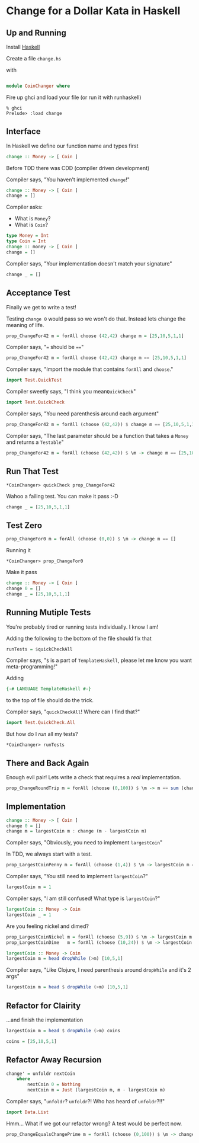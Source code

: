 Change for a Dollar Kata in Haskell
===================================

Up and Running
-------
Install [Haskell](http://www.haskell.org/platform/)

Create a file ``change.hs``

with

```haskell

module CoinChanger where

```

Fire up ghci and load your file (or run it with runhaskell)

```shell
% ghci
Prelude> :load change
```

Interface
---------

In Haskell we define our function name and types first

```haskell
change :: Money -> [ Coin ]
```

Before TDD there was CDD (compiler driven development)

Compiler says, "You haven't implemented ``change``!"

```haskell
change :: Money -> [ Coin ]
change = []
```
Compiler asks:
  - What is ``Money``?
  - What is ``Coin``?

```haskell
type Money = Int
type Coin = Int
change :: money -> [ Coin ]
change = []
```

Complier says, "Your implementation doesn't match your signature"

```haskell
change _ = []
```

Acceptance Test
---------------

Finally we get to write a test!

Testing ``change 0`` would pass so we won't do that. Instead lets change the meaning of life.

```haskell
prop_ChangeFor42 m = forAll choose (42,42) change m = [25,10,5,1,1]
```

Compiler says, "``=`` should be ``==``"

```haskell
prop_ChangeFor42 m = forAll choose (42,42) change m == [25,10,5,1,1]
```

Compiler says, "Import the module that contains ``forAll`` and ``choose``."

```haskell
import Test.QuickTest
```

Compiler sweetly says, "I think you mean``QuickCheck``"

```haskell
import Test.QuickCheck
```

Compiler says, "You need parenthesis around each argument"

```haskell
prop_ChangeFor42 m = forAll (choose (42,42)) $ change m == [25,10,5,1,1]
```

Compiler says, "The last parameter should be a function that takes a ``Money`` and returns a ``Testable``"

```haskell
prop_ChangeFor42 m = forAll (choose (42,42)) $ \m -> change m == [25,10,5,1,1]
```

Run That Test
-------------

```shell
*CoinChanger> quickCheck prop_ChangeFor42
```

Wahoo a failing test. You can make it pass :-D

```haskell
change _ = [25,10,5,1,1]
```

Test Zero
---------

```haskell
prop_ChangeFor0 m = forAll (choose (0,0)) $ \m -> change m == []
```

Running it
```shell
*CoinChanger> prop_ChangeFor0
```

Make it pass

```haskell
change :: Money -> [ Coin ]
change 0 = []
change _ = [25,10,5,1,1]
```

Running Mutiple Tests
---------------------

You're probably tired or running tests individually. I know I am!

Adding the following to the bottom of the file should fix that

```haskell
runTests = $quickCheckAll
```

Compiler says, "``$`` is a part of ``TemplateHaskell``, please let me know you want meta-programming!"

Adding
```haskell
{-# LANGUAGE TemplateHaskell #-}
```
to the top of file should do the trick.

Compiler says, "``quickCheckAll``! Where can I find that?"

```haskell
import Test.QuickCheck.All
```

But how do I _run_ all my tests?

```shell
*CoinChanger> runTests
```

There and Back Again
-------------

Enough evil pair! Lets write a check that requires a _real_ implementation.

```haskell
prop_ChangeRoundTrip m = forAll (choose (0,100)) $ \m -> m == sum (change m)
```

Implementation
--------------

```haskell
change :: Money -> [ Coin ]
change 0 = []
change m = largestCoin m : change (m - largestCoin m)
```
Compiler says, "Obviously, you need to implement ``largestCoin``"

In TDD, we always start with a test.

```haskell
prop_LargestCoinPenny m = forAll (choose (1,4)) $ \m -> largestCoin m == 1
```
Compiler says, "You still need to implement ``largestCoin``?"

```haskell
largestCoin m = 1
```
Compiler says, "I am still confused! What type is ``largestCoin``?"

```haskell
largestCoin :: Money -> Coin
largestCoin _ = 1
```
Are you feeling nickel and dimed?

```haskell
prop_LargestCoinNickel m = forAll (choose (5,9)) $ \m -> largestCoin m == 5
prop_LargestCoinDime   m = forAll (choose (10,24)) $ \m -> largestCoin m == 10
```

```haskell
largestCoin :: Money -> Coin
largestCoin m = head dropWhile (>m) [10,5,1]
```

Compiler says, "Like Clojure, I need parenthesis around ``dropWhile`` and it's 2 args"

```haskell
largestCoin m = head $ dropWhile (>m) [10,5,1]
```

Refactor for Clairity
--------------------

...and finish the implementation

```haskell
largestCoin m = head $ dropWhile (>m) coins

coins = [25,10,5,1]
```

Refactor Away Recursion
-----------------------

```haskell
change' = unfoldr nextCoin
    where
        nextCoin 0 = Nothing
        nextCoin m = Just (largestCoin m, m - largestCoin m)
```

Compiler says, "``unfoldr``? ``unfoldr``?! Who has heard of ``unfoldr``?!!"

```haskell
import Data.List
```

Hmm... What if we got our refactor wrong? A test would be perfect now.

```haskell
prop_ChangeEqualsChangePrime m = forAll (choose (0,100)) $ \m -> change m == change' m
```


